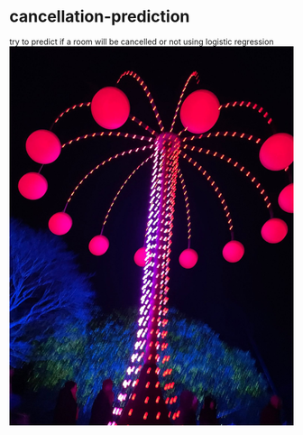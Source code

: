 # cancellation-prediction
try to predict if a room will be cancelled or not using logistic regression
<img src="https://github.com/christopherjkbooth/cancellation-prediction/blob/main/IMG-20221204-WA0009.jpg" alt="Alt text" title="Optional title">
